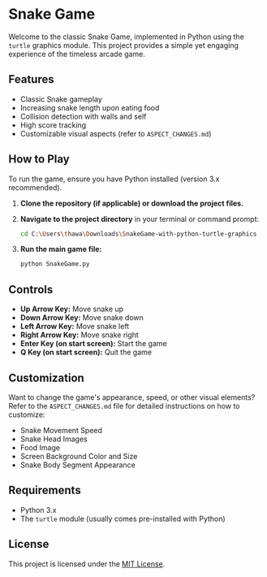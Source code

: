 # Snake Game

Welcome to the classic Snake Game, implemented in Python using the `turtle` graphics module. This project provides a simple yet engaging experience of the timeless arcade game.

## Features

- Classic Snake gameplay
- Increasing snake length upon eating food
- Collision detection with walls and self
- High score tracking
- Customizable visual aspects (refer to `ASPECT_CHANGES.md`)

## How to Play

To run the game, ensure you have Python installed (version 3.x recommended).

1.  **Clone the repository (if applicable) or download the project files.**

2.  **Navigate to the project directory** in your terminal or command prompt:
    ```bash
    cd C:\Users\thawa\Downloads\SnakeGame-with-python-turtle-graphics
    ```

3.  **Run the main game file:**
    ```bash
    python SnakeGame.py
    ```

## Controls

-   **Up Arrow Key:** Move snake up
-   **Down Arrow Key:** Move snake down
-   **Left Arrow Key:** Move snake left
-   **Right Arrow Key:** Move snake right
-   **Enter Key (on start screen):** Start the game
-   **Q Key (on start screen):** Quit the game

## Customization

Want to change the game's appearance, speed, or other visual elements? Refer to the `ASPECT_CHANGES.md` file for detailed instructions on how to customize:

-   Snake Movement Speed
-   Snake Head Images
-   Food Image
-   Screen Background Color and Size
-   Snake Body Segment Appearance

## Requirements

-   Python 3.x
-   The `turtle` module (usually comes pre-installed with Python)

## License

This project is licensed under the [MIT License](LICENSE).